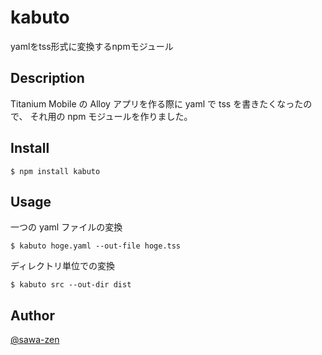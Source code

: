 # kabuto

yamlをtss形式に変換するnpmモジュール


## Description

Titanium Mobile の Alloy アプリを作る際に yaml で tss を書きたくなったので、
それ用の npm モジュールを作りました。


## Install

```
$ npm install kabuto
```

## Usage

一つの yaml ファイルの変換

```
$ kabuto hoge.yaml --out-file hoge.tss
```

ディレクトリ単位での変換

```
$ kabuto src --out-dir dist
```

## Author

[@sawa-zen](https://github.com/sawa-zen)
